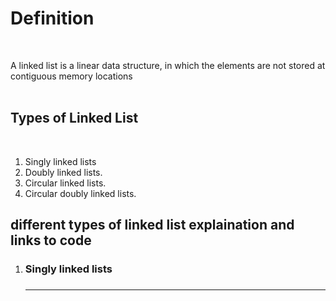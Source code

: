 # **Definition**
<br />


A linked list is a linear data structure, in which the elements are not stored at contiguous memory locations
 </br>
 </br>

## **Types of Linked List**
<br/>

<ol>
 <li>Singly linked lists
 <li>Doubly linked lists.
 <li>Circular linked lists.
 <li>Circular doubly linked lists.
  </ol>
    
      
## different types of linked list explaination and links to code

<ol>
 <li> <p> <h3>Singly linked lists<h3><hr><br>  
  </p>
 </li
<ol>
